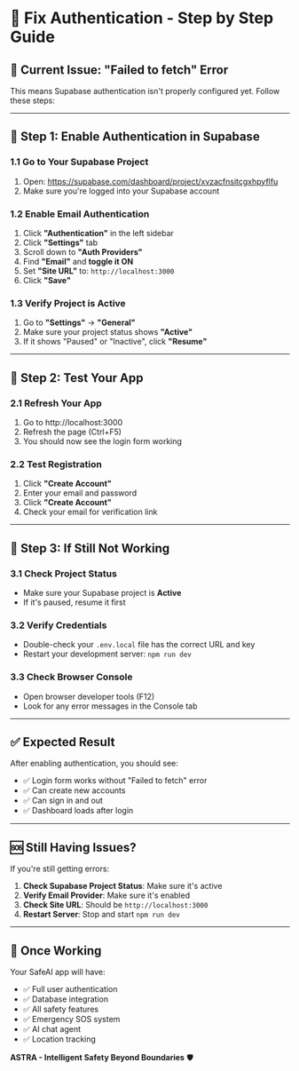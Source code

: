 # 🔧 Fix Authentication - Step by Step Guide

## 🚨 **Current Issue: "Failed to fetch" Error**

This means Supabase authentication isn't properly configured yet. Follow these steps:

---

## 🎯 **Step 1: Enable Authentication in Supabase**

### **1.1 Go to Your Supabase Project**
1. Open: https://supabase.com/dashboard/project/xvzacfnsitcgxhpyflfu
2. Make sure you're logged into your Supabase account

### **1.2 Enable Email Authentication**
1. Click **"Authentication"** in the left sidebar
2. Click **"Settings"** tab
3. Scroll down to **"Auth Providers"**
4. Find **"Email"** and **toggle it ON**
5. Set **"Site URL"** to: `http://localhost:3000`
6. Click **"Save"**

### **1.3 Verify Project is Active**
1. Go to **"Settings"** → **"General"**
2. Make sure your project status shows **"Active"**
3. If it shows "Paused" or "Inactive", click **"Resume"**

---

## 🎯 **Step 2: Test Your App**

### **2.1 Refresh Your App**
1. Go to http://localhost:3000
2. Refresh the page (Ctrl+F5)
3. You should now see the login form working

### **2.2 Test Registration**
1. Click **"Create Account"**
2. Enter your email and password
3. Click **"Create Account"**
4. Check your email for verification link

---

## 🎯 **Step 3: If Still Not Working**

### **3.1 Check Project Status**
- Make sure your Supabase project is **Active**
- If it's paused, resume it first

### **3.2 Verify Credentials**
- Double-check your `.env.local` file has the correct URL and key
- Restart your development server: `npm run dev`

### **3.3 Check Browser Console**
- Open browser developer tools (F12)
- Look for any error messages in the Console tab

---

## ✅ **Expected Result**

After enabling authentication, you should see:
- ✅ Login form works without "Failed to fetch" error
- ✅ Can create new accounts
- ✅ Can sign in and out
- ✅ Dashboard loads after login

---

## 🆘 **Still Having Issues?**

If you're still getting errors:

1. **Check Supabase Project Status**: Make sure it's active
2. **Verify Email Provider**: Make sure it's enabled
3. **Check Site URL**: Should be `http://localhost:3000`
4. **Restart Server**: Stop and start `npm run dev`

---

## 🎉 **Once Working**

Your SafeAI app will have:
- ✅ Full user authentication
- ✅ Database integration
- ✅ All safety features
- ✅ Emergency SOS system
- ✅ AI chat agent
- ✅ Location tracking

**ASTRA - Intelligent Safety Beyond Boundaries** 🛡️


